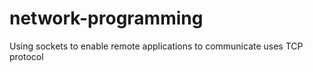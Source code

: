 # network-programming

Using sockets to enable remote applications to communicate
uses TCP protocol
